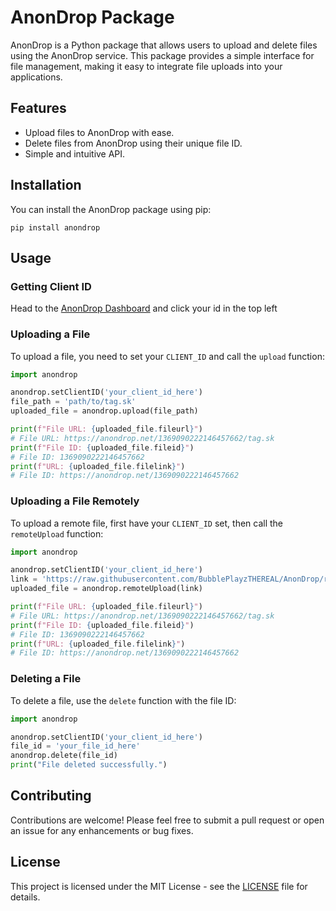 # AnonDrop Package

AnonDrop is a Python package that allows users to upload and delete files using the AnonDrop service. This package provides a simple interface for file management, making it easy to integrate file uploads into your applications.

## Features


- Upload files to AnonDrop with ease.
- Delete files from AnonDrop using their unique file ID.
- Simple and intuitive API.

## Installation

You can install the AnonDrop package using pip:

```
pip install anondrop
```

## Usage

### Getting Client ID

Head to the <a href="https://anondrop.net/dashboard" target="_blank">AnonDrop Dashboard</a> and click your id in the top left

### Uploading a File

To upload a file, you need to set your `CLIENT_ID` and call the `upload` function:

```python
import anondrop

anondrop.setClientID('your_client_id_here')
file_path = 'path/to/tag.sk'
uploaded_file = anondrop.upload(file_path)

print(f"File URL: {uploaded_file.fileurl}")
# File URL: https://anondrop.net/1369090222146457662/tag.sk
print(f"File ID: {uploaded_file.fileid}")
# File ID: 1369090222146457662
print(f"URL: {uploaded_file.filelink}")
# File ID: https://anondrop.net/1369090222146457662
```

### Uploading a File Remotely

To upload a remote file, first have your `CLIENT_ID` set, then call the `remoteUpload` function:

```python
import anondrop

anondrop.setClientID('your_client_id_here')
link = 'https://raw.githubusercontent.com/BubblePlayzTHEREAL/AnonDrop/refs/heads/main/setup.py'
uploaded_file = anondrop.remoteUpload(link)

print(f"File URL: {uploaded_file.fileurl}")
# File URL: https://anondrop.net/1369090222146457662/tag.sk
print(f"File ID: {uploaded_file.fileid}")
# File ID: 1369090222146457662
print(f"URL: {uploaded_file.filelink}")
# File ID: https://anondrop.net/1369090222146457662
```

### Deleting a File

To delete a file, use the `delete` function with the file ID:

```python
import anondrop

anondrop.setClientID('your_client_id_here')
file_id = 'your_file_id_here'
anondrop.delete(file_id)
print("File deleted successfully.")
```

## Contributing

Contributions are welcome! Please feel free to submit a pull request or open an issue for any enhancements or bug fixes.

## License

This project is licensed under the MIT License - see the [LICENSE](LICENSE) file for details.

